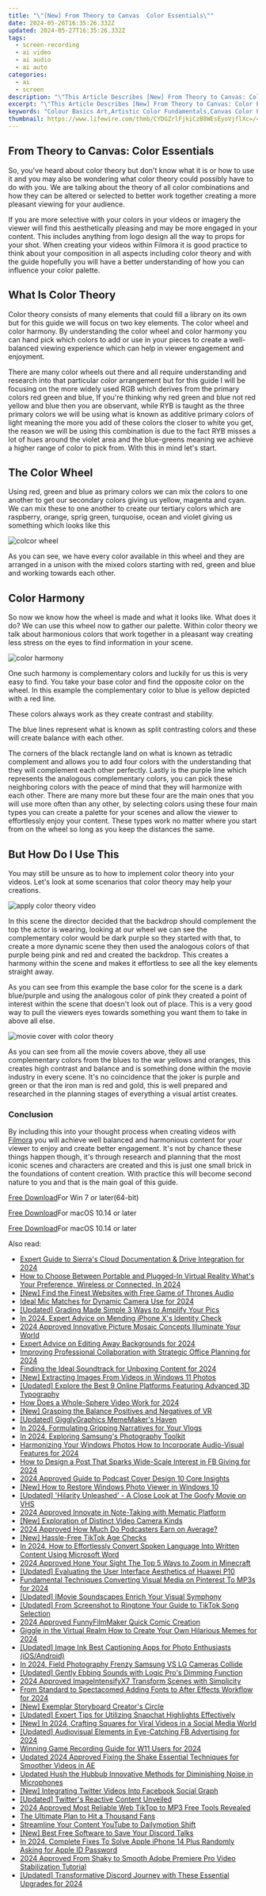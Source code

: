 ```yaml
---
title: "\"[New] From Theory to Canvas  Color Essentials\""
date: 2024-05-26T16:35:26.332Z
updated: 2024-05-27T16:35:26.332Z
tags: 
  - screen-recording
  - ai video
  - ai audio
  - ai auto
categories: 
  - ai
  - screen
description: "\"This Article Describes [New] From Theory to Canvas: Color Essentials\""
excerpt: "\"This Article Describes [New] From Theory to Canvas: Color Essentials\""
keywords: "Colour Basics Art,Artistic Color Fundamentals,Canvas Color Principles,Essential Paint Colors,Color Theory Applied,Foundations of Color Art,Practical Color Strategies"
thumbnail: https://www.lifewire.com/thmb/CYDGZrlFjkiCzB8WEsEyoVjflXc=/400x300/filters:no_upscale():max_bytes(150000):strip_icc()/how-to-whitelist-a-sender-or-domain-in-gmail-1172106-AA-v1-5b1d72d1eb97de00363eb294.PNG
---
```


## From Theory to Canvas: Color Essentials

So, you've heard about color theory but don't know what it is or how to use it and you may also be wondering what color theory could possibly have to do with you. We are talking about the theory of all color combinations and how they can be altered or selected to better work together creating a more pleasant viewing for your audience.

If you are more selective with your colors in your videos or imagery the viewer will find this aesthetically pleasing and may be more engaged in your content. This includes anything from logo design all the way to props for your shot. When creating your videos within Filmora it is good practice to think about your composition in all aspects including color theory and with the guide hopefully you will have a better understanding of how you can influence your color palette.

## What Is Color Theory

Color theory consists of many elements that could fill a library on its own but for this guide we will focus on two key elements. The color wheel and color harmony. By understanding the color wheel and color harmony you can hand pick which colors to add or use in your pieces to create a well-balanced viewing experience which can help in viewer engagement and enjoyment.

There are many color wheels out there and all require understanding and research into that particular color arrangement but for this guide I will be focusing on the more widely used RGB which derives from the primary colors red green and blue, If you're thinking why red green and blue not red yellow and blue then you are observant, while RYB is taught as the three primary colors we will be using what is known as additive primary colors of light meaning the more you add of these colors the closer to white you get, the reason we will be using this combination is due to the fact RYB misses a lot of hues around the violet area and the blue-greens meaning we achieve a higher range of color to pick from. With this in mind let's start.

## The Color Wheel

Using red, green and blue as primary colors we can mix the colors to one another to get our secondary colors giving us yellow, magenta and cyan. We can mix these to one another to create our tertiary colors which are raspberry, orange, sprig green, turquoise, ocean and violet giving us something which looks like this

![colcor wheel](https://images.wondershare.com/filmora/article-images/2024/color-wheel.jpg)

As you can see, we have every color available in this wheel and they are arranged in a unison with the mixed colors starting with red, green and blue and working towards each other.

## Color Harmony

So now we know how the wheel is made and what it looks like. What does it do? We can use this wheel now to gather our palette. Within color theory we talk about harmonious colors that work together in a pleasant way creating less stress on the eyes to find information in your scene.

![color harmony](https://images.wondershare.com/filmora/article-images/2022/08/color-harmony.jpg)

One such harmony is complementary colors and luckily for us this is very easy to find. You take your base color and find the opposite color on the wheel. In this example the complementary color to blue is yellow depicted with a red line.

These colors always work as they create contrast and stability.

The blue lines represent what is known as split contrasting colors and these will create balance with each other.

The corners of the black rectangle land on what is known as tetradic complement and allows you to add four colors with the understanding that they will complement each other perfectly. Lastly is the purple line which represents the analogous complementary colors, you can pick these neighboring colors with the peace of mind that they will harmonize with each other. There are many more but these four are the main ones that you will use more often than any other, by selecting colors using these four main types you can create a palette for your scenes and allow the viewer to effortlessly enjoy your content. These types work no matter where you start from on the wheel so long as you keep the distances the same.

## But How Do I Use This

You may still be unsure as to how to implement color theory into your videos. Let's look at some scenarios that color theory may help your creations.

![apply color theory video](https://images.wondershare.com/filmora/article-images/2022/08/apply-color-theory-video.jpg)

In this scene the director decided that the backdrop should complement the top the actor is wearing, looking at our wheel we can see the complementary color would be dark purple so they started with that, to create a more dynamic scene they then used the analogous colors of that purple being pink and red and created the backdrop. This creates a harmony within the scene and makes it effortless to see all the key elements straight away.

As you can see from this example the base color for the scene is a dark blue/purple and using the analogous color of pink they created a point of interest within the scene that doesn't look out of place. This is a very good way to pull the viewers eyes towards something you want them to take in above all else.

![movie cover with color theory](https://images.wondershare.com/filmora/article-images/2022/08/movie-cover-with-color-theory.jpg)

As you can see from all the movie covers above, they all use complementary colors from the blues to the war yellows and oranges, this creates high contrast and balance and is something done within the movie industry in every scene. It's no coincidence that the joker is purple and green or that the iron man is red and gold, this is well prepared and researched in the planning stages of everything a visual artist creates.

### Conclusion

By including this into your thought process when creating videos with [Filmora](https://tools.techidaily.com/wondershare/filmora/download/) you will achieve well balanced and harmonious content for your viewer to enjoy and create better engagement. It's not by chance these things happen though, it's through research and planning that the most iconic scenes and characters are created and this is just one small brick in the foundations of content creation. With practice this will become second nature to you and that is the main goal of this guide.

[Free Download](https://tools.techidaily.com/wondershare/filmora/download/)For Win 7 or later(64-bit)

[Free Download](https://tools.techidaily.com/wondershare/filmora/download/)For macOS 10.14 or later

[Free Download](https://tools.techidaily.com/wondershare/filmora/download/)For macOS 10.14 or later

<ins class="adsbygoogle"
     style="display:block"
     data-ad-format="autorelaxed"
     data-ad-client="ca-pub-7571918770474297"
     data-ad-slot="1223367746"></ins>

<ins class="adsbygoogle"
     style="display:block"
     data-ad-format="autorelaxed"
     data-ad-client="ca-pub-7571918770474297"
     data-ad-slot="1223367746"></ins>



<ins class="adsbygoogle"
     style="display:block"
     data-ad-client="ca-pub-7571918770474297"
     data-ad-slot="8358498916"
     data-ad-format="auto"
     data-full-width-responsive="true"></ins>


<span class="atpl-alsoreadstyle">Also read:</span>
<div><ul>
<li><a href="https://some-techniques.techidaily.com/expert-guide-to-sierras-cloud-documentation-and-drive-integration-for-2024/"><u>Expert Guide to Sierra's Cloud Documentation & Drive Integration for 2024</u></a></li>
<li><a href="https://some-techniques.techidaily.com/how-to-choose-between-portable-and-plugged-in-virtual-reality-whats-your-preference-wireless-or-connected-in-2024/"><u>How to Choose Between Portable and Plugged-In Virtual Reality  What's Your Preference, Wireless or Connected, In 2024</u></a></li>
<li><a href="https://some-techniques.techidaily.com/new-find-the-finest-websites-with-free-game-of-thrones-audio/"><u>[New] Find the Finest Websites with Free Game of Thrones Audio</u></a></li>
<li><a href="https://some-techniques.techidaily.com/ideal-mic-matches-for-dynamic-camera-use-for-2024/"><u>Ideal Mic Matches for Dynamic Camera Use for 2024</u></a></li>
<li><a href="https://some-techniques.techidaily.com/updated-grading-made-simple-3-ways-to-amplify-your-pics/"><u>[Updated] Grading Made Simple  3 Ways to Amplify Your Pics</u></a></li>
<li><a href="https://some-techniques.techidaily.com/in-2024-expert-advice-on-mending-iphone-xs-identity-check/"><u>In 2024, Expert Advice on Mending iPhone X's Identity Check</u></a></li>
<li><a href="https://some-techniques.techidaily.com/2024-approved-innovative-picture-mosaic-concepts-illuminate-your-world/"><u>2024 Approved  Innovative Picture Mosaic Concepts  Illuminate Your World</u></a></li>
<li><a href="https://some-techniques.techidaily.com/expert-advice-on-editing-away-backgrounds-for-2024/"><u>Expert Advice on Editing Away Backgrounds for 2024</u></a></li>
<li><a href="https://some-techniques.techidaily.com/improving-professional-collaboration-with-strategic-office-planning-for-2024/"><u>Improving Professional Collaboration with Strategic Office Planning for 2024</u></a></li>
<li><a href="https://some-techniques.techidaily.com/finding-the-ideal-soundtrack-for-unboxing-content-for-2024/"><u>Finding the Ideal Soundtrack for Unboxing Content for 2024</u></a></li>
<li><a href="https://some-techniques.techidaily.com/new-extracting-images-from-videos-in-windows-11-photos/"><u>[New] Extracting Images From Videos in Windows 11 Photos</u></a></li>
<li><a href="https://some-techniques.techidaily.com/updated-explore-the-best-9-online-platforms-featuring-advanced-3d-typography/"><u>[Updated] Explore the Best 9 Online Platforms Featuring Advanced 3D Typography</u></a></li>
<li><a href="https://some-techniques.techidaily.com/how-does-a-whole-sphere-video-work-for-2024/"><u>How Does a Whole-Sphere Video Work for 2024</u></a></li>
<li><a href="https://some-techniques.techidaily.com/new-grasping-the-balance-positives-and-negatives-of-vr/"><u>[New] Grasping the Balance  Positives and Negatives of VR</u></a></li>
<li><a href="https://some-techniques.techidaily.com/updated-gigglygraphics-mememakers-haven/"><u>[Updated] GigglyGraphics  MemeMaker's Haven</u></a></li>
<li><a href="https://some-techniques.techidaily.com/in-2024-formulating-gripping-narratives-for-your-vlogs/"><u>In 2024, Formulating Gripping Narratives for Your Vlogs</u></a></li>
<li><a href="https://some-techniques.techidaily.com/in-2024-exploring-samsungs-photography-toolkit/"><u>In 2024, Exploring Samsung's Photography Toolkit</u></a></li>
<li><a href="https://some-techniques.techidaily.com/harmonizing-your-windows-photos-how-to-incorporate-audio-visual-features-for-2024/"><u>Harmonizing Your Windows Photos  How to Incorporate Audio-Visual Features for 2024</u></a></li>
<li><a href="https://some-techniques.techidaily.com/how-to-design-a-post-that-sparks-wide-scale-interest-in-fb-giving-for-2024/"><u>How to Design a Post That Sparks Wide-Scale Interest in FB Giving for 2024</u></a></li>
<li><a href="https://some-techniques.techidaily.com/2024-approved-guide-to-podcast-cover-design-10-core-insights/"><u>2024 Approved  Guide to Podcast Cover Design  10 Core Insights</u></a></li>
<li><a href="https://some-techniques.techidaily.com/new-how-to-restore-windows-photo-viewer-in-windows-10/"><u>[New] How to Restore Windows Photo Viewer in Windows 10</u></a></li>
<li><a href="https://some-techniques.techidaily.com/updated-hilarity-unleashed-a-close-look-at-the-goofy-movie-on-vhs/"><u>[Updated] 'Hilarity Unleashed' - A Close Look at The Goofy Movie on VHS</u></a></li>
<li><a href="https://some-techniques.techidaily.com/2024-approved-innovate-in-note-taking-with-mematic-platform/"><u>2024 Approved  Innovate in Note-Taking with Mematic Platform</u></a></li>
<li><a href="https://some-techniques.techidaily.com/new-exploration-of-distinct-video-camera-kinds/"><u>[New] Exploration of Distinct Video Camera Kinds</u></a></li>
<li><a href="https://some-techniques.techidaily.com/2024-approved-how-much-do-podcasters-earn-on-average/"><u>2024 Approved  How Much Do Podcasters Earn on Average?</u></a></li>
<li><a href="https://some-techniques.techidaily.com/new-hassle-free-tiktok-age-checks/"><u>[New] Hassle-Free TikTok Age Checks</u></a></li>
<li><a href="https://some-techniques.techidaily.com/in-2024-how-to-effortlessly-convert-spoken-language-into-written-content-using-microsoft-word/"><u>In 2024, How to Effortlessly Convert Spoken Language Into Written Content Using Microsoft Word</u></a></li>
<li><a href="https://some-techniques.techidaily.com/2024-approved-hone-your-sight-the-top-5-ways-to-zoom-in-minecraft/"><u>2024 Approved  Hone Your Sight  The Top 5 Ways to Zoom in Minecraft</u></a></li>
<li><a href="https://some-techniques.techidaily.com/updated-evaluating-the-user-interface-aesthetics-of-huawei-p10/"><u>[Updated] Evaluating the User Interface Aesthetics of Huawei P10</u></a></li>
<li><a href="https://some-techniques.techidaily.com/fundamental-techniques-converting-visual-media-on-pinterest-to-mp3s-for-2024/"><u>Fundamental Techniques  Converting Visual Media on Pinterest To MP3s for 2024</u></a></li>
<li><a href="https://some-techniques.techidaily.com/updated-imovie-soundscapes-enrich-your-visual-symphony/"><u>[Updated] IMovie Soundscapes  Enrich Your Visual Symphony</u></a></li>
<li><a href="https://some-techniques.techidaily.com/updated-from-screenshot-to-ringtone-your-guide-to-tiktok-song-selection/"><u>[Updated] From Screenshot to Ringtone  Your Guide to TikTok Song Selection</u></a></li>
<li><a href="https://some-techniques.techidaily.com/2024-approved-funnyfilmmaker-quick-comic-creation/"><u>2024 Approved  FunnyFilmMaker  Quick Comic Creation</u></a></li>
<li><a href="https://some-techniques.techidaily.com/giggle-in-the-virtual-realm-how-to-create-your-own-hilarious-memes-for-2024/"><u>Giggle in the Virtual Realm  How to Create Your Own Hilarious Memes for 2024</u></a></li>
<li><a href="https://some-techniques.techidaily.com/updated-image-ink-best-captioning-apps-for-photo-enthusiasts-iosandroid/"><u>[Updated] Image Ink  Best Captioning Apps for Photo Enthusiasts (iOS/Android)</u></a></li>
<li><a href="https://some-techniques.techidaily.com/in-2024-field-photography-frenzy-samsung-vs-lg-cameras-collide/"><u>In 2024, Field Photography Frenzy  Samsung VS LG Cameras Collide</u></a></li>
<li><a href="https://some-techniques.techidaily.com/updated-gently-ebbing-sounds-with-logic-pros-dimming-function/"><u>[Updated] Gently Ebbing Sounds with Logic Pro's Dimming Function</u></a></li>
<li><a href="https://some-techniques.techidaily.com/2024-approved-imageintensifyx7-transform-scenes-with-simplicity/"><u>2024 Approved  ImageIntensifyX7  Transform Scenes with Simplicity</u></a></li>
<li><a href="https://some-techniques.techidaily.com/from-standard-to-spectacomed-adding-fonts-to-after-effects-workflow-for-2024/"><u>From Standard to Spectacomed  Adding Fonts to After Effects Workflow for 2024</u></a></li>
<li><a href="https://some-techniques.techidaily.com/new-exemplar-storyboard-creators-circle/"><u>[New] Exemplar Storyboard Creator's Circle</u></a></li>
<li><a href="https://some-techniques.techidaily.com/updated-expert-tips-for-utilizing-snapchat-highlights-effectively/"><u>[Updated] Expert Tips for Utilizing Snapchat Highlights Effectively</u></a></li>
<li><a href="https://facebook-video-content.techidaily.com/new-in-2024-crafting-squares-for-viral-videos-in-a-social-media-world/"><u>[New] In 2024, Crafting Squares for Viral Videos in a Social Media World</u></a></li>
<li><a href="https://facebook-video-recording.techidaily.com/updated-audiovisual-elements-in-eye-catching-fb-advertising-for-2024/"><u>[Updated] Audiovisual Elements in Eye-Catching FB Advertising for 2024</u></a></li>
<li><a href="https://visual-screen-recording.techidaily.com/winning-game-recording-guide-for-w11-users-for-2024/"><u>Winning Game Recording Guide for W11 Users for 2024</u></a></li>
<li><a href="https://video-ai-editor.techidaily.com/updated-2024-approved-fixing-the-shake-essential-techniques-for-smoother-videos-in-ae/"><u>Updated 2024 Approved Fixing the Shake Essential Techniques for Smoother Videos in AE</u></a></li>
<li><a href="https://sound-optimizing.techidaily.com/updated-hush-the-hubbub-innovative-methods-for-diminishing-noise-in-microphones/"><u>Updated Hush the Hubbub Innovative Methods for Diminishing Noise in Microphones</u></a></li>
<li><a href="https://twitter-videos.techidaily.com/new-integrating-twitter-videos-into-facebook-social-graph/"><u>[New] Integrating Twitter Videos Into Facebook Social Graph</u></a></li>
<li><a href="https://twitter-videos.techidaily.com/updated-twitters-reactive-content-unveiled/"><u>[Updated] Twitter's Reactive Content Unveiled</u></a></li>
<li><a href="https://tiktok-video-recordings.techidaily.com/2024-approved-most-reliable-web-tiktop-to-mp3-free-tools-revealed/"><u>2024 Approved  Most Reliable Web TikTop to MP3 Free Tools Revealed</u></a></li>
<li><a href="https://youtube-videos.techidaily.com/the-ultimate-plan-to-hit-a-thousand-fans/"><u>The Ultimate Plan to Hit a Thousand Fans</u></a></li>
<li><a href="https://youtube-clips.techidaily.com/streamline-your-content-youtube-to-dailymotion-shift/"><u>Streamline Your Content  YouTube to Dailymotion Shift</u></a></li>
<li><a href="https://discord-videos.techidaily.com/new-best-free-software-to-save-your-discord-talks/"><u>[New] Best Free Software to Save Your Discord Talks</u></a></li>
<li><a href="https://ios-unlock.techidaily.com/in-2024-complete-fixes-to-solve-apple-iphone-14-plus-randomly-asking-for-apple-id-password-by-drfone-ios/"><u>In 2024, Complete Fixes To Solve Apple iPhone 14 Plus Randomly Asking for Apple ID Password</u></a></li>
<li><a href="https://smart-video-creator.techidaily.com/2024-approved-from-shaky-to-smooth-adobe-premiere-pro-video-stabilization-tutorial/"><u>2024 Approved From Shaky to Smooth Adobe Premiere Pro Video Stabilization Tutorial</u></a></li>
<li><a href="https://discord-videos.techidaily.com/updated-transformative-discord-journey-with-these-essential-upgrades-for-2024/"><u>[Updated] Transformative Discord Journey with These Essential Upgrades for 2024</u></a></li>
</ul></div>


